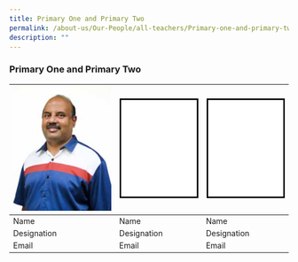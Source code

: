 ```yaml
---
title: Primary One and Primary Two
permalink: /about-us/Our-People/all-teachers/Primary-one-and-primary-two/
description: ""
---
```

### Primary One and Primary Two


|![Sethu](/images/About%20Us/Our%20People/MR%20SETHU%20RAJAGOPAL-200px.jpeg)|  ![Pic 2](/images/About%20Us/Our%20People/Blank_200.gif) |  ![Pic 3](/images/About%20Us/Our%20People/Blank_200.gif) |
| -------- | -------- | -------- |
| Name     | Name     | Name     |
| Designation     | Designation     | Designation     |
| Email     | Email     | Email     |

<br><br>



<br>
